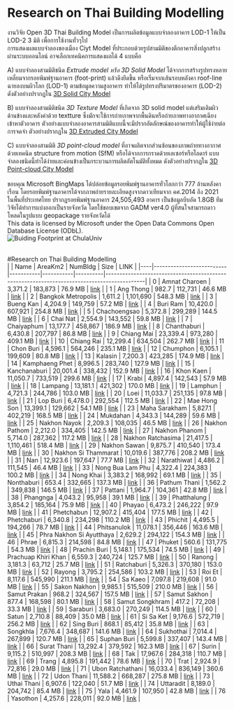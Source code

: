 # Research on Thai Building Modelling<br/>
งานวิจัย Open 3D Thai Building Model เป็นการผลิตข้อมูลแบบจำลองอาคาร LOD-1 ให้เป็น LOD-2 3 มิติ เพื่อการใช้งานทั่วๆไป<br/>
การแสดงผลแบบจำลองของเมือง Ciyt Model ที่ประกอบด้วยรูปสามมิติของตึกอาคารสิ่งปลูกสร้างผ่านระบบออนไลน์ อาจเลือกเทคนิคการแสดงผลได้ 4 แบบคือ<br/>

A) แบบจำลองสามมิติชนิด *Extrude model หรือ 3D Solid Model* ได้จากการสร้างรูปทรงหลายเหลี่ยมจากรอยพิมพ์ฐานอาคาร (foot-print) แล้วดึงยึดขึ้น หรือเริ่มจากเส้นรอบหลังคา roof-line ฉายลงบนผิวโลก (LOD-1) ตามข้อมูลความสูงอาคาร ทำให้ได้รูปทรงปริมาตรของอาคาร (LOD-2) ดังตัวอย่างปรากฏใน [3D Solid  City Model](http://infraplus-dev.org:8084/Apps/main.html)<br/>

B) แบบจำลองสามมิติชนิด *3D Texture Model* ที่เกิดจาก 3D solid model แต่เสริมเติมผิวด้านข้างและหลังค่าด้วย textture ซึ่งมักจะใช้การถ่ายภาพจากพื้นดินหรือถ่ายภาพทางอากาศเฉียงเข้าหาตัวอาคาร ตัวอย่างแบบจำลองอาคารสามมิติแบบนี้จะมีปรากอัตลักษณ์ของอาคารทำให้ผู้ใช้ง่ายต่อการจดจำ ตัวอย่างปรากฏใน [3D Extruded City Model](http://infraplus-dev.org:8084/Apps/main.html)<br/>

C) แบบจำลองสามมิติ *3D point-cloud model* ที่อาจผลิตจากส่วนซ้อนของภาพถ่ายทางอากาศด้วยเทคนิด structure from motion (SfM) หรือได้จากการกราดด้วยเลเซอร์หรือไลดาร์ แบบจำลองชนิดนี้ทำได้ง่ายและค่อนข้างเป็นกระบวนการผลิตอัตโนมัติทั้งหมด ดังตัวอย่างปรากฏใน [3D Point-cloud City Model](https://cu-pointcloud.web.app/viewer/CU-UAV/CU-pointcloud?x=665175.6&y=1518388.4 ) <br/>
<br/>
      ขอบคุณ Microsoft BingMaps ได้ปล่อยข้อมูลรอยพิมพ์ฐานอาคารทั่วโลกกว่า 777 ล้านหลังคาเรือน โดยรอยพิมพ์ฐานอาคารได้จากภาพถ่ายรายละเอียดสูงจากดาวเทียมจาก คศ.2014 ถึง 2021 <br/>
ในพื้นที่ประเทศไทย ปรากฏรอยพิมพ์ฐานอาคาร 24,505,493 อาคาร เป็นข้อมูลบีบอัด 1.8GB ทีมวิจัยได้ทำการแบ่งออกเป็นรายจังหวัด โดยใช้ขอบเขตจาก GADM ver4.0 ผู้ที่สนใจสามารถดาวโหลดในรูปแบบ geopackage รายจังหวัดได้<br/>
This data is licensed by Microsoft under the Open Data Commons Open Database License (ODbL).
 <br/>
![Buiding Footprint at ChulaUniv](https://github.com/phisan-chula/Thai_Bldg_Model/blob/main/ML_Bldg_Chula.png)
<br/>
<br/>

#Research on Thai Building Modelling<br/>
|    | Name                     | AreaKm2   | NumBldg   | Size     | LINK                                                                                       |
|----|--------------------------|-----------|-----------|----------|--------------------------------------------------------------------------------------------|
|  0 | Amnat Charoen            | 3,371.2   | 183,873   | 76.9 MB  | [link](https://drive.google.com/file/d/1Wc-Fp3C03wIO4gb_2KADIJjvLU7qIzw5/view?usp=sharing) |
|  1 | Ang Thong                | 982.7     | 112,731   | 46.6 MB  | [link](https://drive.google.com/file/d/1hMd8KfJoeR9De1121mkdC28-KTVQOAdO/view?usp=sharing) |
|  2 | Bangkok Metropolis       | 1,611.2   | 1,101,690 | 548.3 MB | [link](https://drive.google.com/file/d/1eZXmdrXS8o5ZFjToz6fwFwesB4bUXQt8/view?usp=sharing) |
|  3 | Bueng Kan                | 4,204.9   | 149,759   | 57.2 MB  | [link](https://drive.google.com/file/d/1bCepLgJVKLYX2NxrNSG2DKq72F5DE7Lh/view?usp=sharing) |
|  4 | Buri Ram                 | 10,420.0  | 607,921   | 254.8 MB | [link](https://drive.google.com/file/d/1dXM88_w_A2bN8_P7qtJ_DDrI0LaeGe5p/view?usp=sharing) |
|  5 | Chachoengsao             | 5,372.8   | 299,289   | 144.5 MB | [link](https://drive.google.com/file/d/1pI1evpiz2eI9Ie7obW0P57FbpLEiiZcd/view?usp=sharing) |
|  6 | Chai Nat                 | 2,554.9   | 143,552   | 59.8 MB  | [link](https://drive.google.com/file/d/1k6uDNrjmZCtUfOXATqCRSuTEugAQbv_W/view?usp=sharing) |
|  7 | Chaiyaphum               | 13,177.7  | 458,867   | 186.9 MB | [link](https://drive.google.com/file/d/1mEYQM8Eds_KdQ80RWTkbuD6YxIBSNuHO/view?usp=sharing) |
|  8 | Chanthaburi              | 6,430.8   | 207,797   | 86.8 MB  | [link](https://drive.google.com/file/d/1m2k_WljewXych6am0hsygAF5mYy_bENu/view?usp=sharing) |
|  9 | Chiang Mai               | 23,339.4  | 973,280   | 409.1 MB | [link](https://drive.google.com/file/d/1Y-94mqNG2NsC7NOlSnjTdaNAlH0aHF2c/view?usp=sharing) |
| 10 | Chiang Rai               | 12,299.4  | 634,504   | 262.7 MB | [link](https://drive.google.com/file/d/1-mvw4H7abpQc1t-R5X968fDK1sqGnEMp/view?usp=sharing) |
| 11 | Chon Buri                | 4,596.1   | 564,246   | 235.1 MB | [link](https://drive.google.com/file/d/1_sSHCTcaEFxf_E_klkCPpgpl-xc8mTc0/view?usp=sharing) |
| 12 | Chumphon                 | 6,105.1   | 199,609   | 80.8 MB  | [link](https://drive.google.com/file/d/1qAQ1so_2I8rrr4LHieV4z2Fm5WR9G0O4/view?usp=sharing) |
| 13 | Kalasin                  | 7,200.3   | 423,285   | 174.9 MB | [link](https://drive.google.com/file/d/12Kvr0WVsp_2hMgIsHk-kEtJhNxFMan0Y/view?usp=sharing) |
| 14 | Kamphaeng Phet           | 8,996.5   | 283,740   | 127.9 MB | [link](https://drive.google.com/file/d/16LTQRDHNlG0DnXEira6S36lLuPI3kex8/view?usp=sharing) |
| 15 | Kanchanaburi             | 20,001.4  | 338,432   | 152.9 MB | [link](https://drive.google.com/file/d/1KiumquGh8bFRx_tj-LFR-VEohlsjt0hm/view?usp=sharing) |
| 16 | Khon Kaen                | 11,050.7  | 733,519   | 299.6 MB | [link](https://drive.google.com/file/d/1Z1y03JyxEQ2DqCmR5AR8r0cJOP253BUr/view?usp=sharing) |
| 17 | Krabi                    | 4,897.4   | 142,543   | 57.9 MB  | [link](https://drive.google.com/file/d/1D2Ijnlozk5x8bqHIm2o1cs_wZB00tdus/view?usp=sharing) |
| 18 | Lampang                  | 13,181.1  | 421,302   | 170.0 MB | [link](https://drive.google.com/file/d/1p_Dq-fPfvLOqlyNpn42W7v6apxUQ62jn/view?usp=sharing) |
| 19 | Lamphun                  | 4,721.3   | 244,786   | 103.0 MB | [link](https://drive.google.com/file/d/1BNlVGy5iSqchFEG6hsuCuTm6YglCCxuD/view?usp=sharing) |
| 20 | Loei                     | 11,033.7  | 251,135   | 97.8 MB  | [link](https://drive.google.com/file/d/1A7ihHdsGsZagaiSidLhd1keLD5gvozgM/view?usp=sharing) |
| 21 | Lop Buri                 | 6,478.0   | 292,554   | 112.5 MB | [link](https://drive.google.com/file/d/13LtC0m8RE6-Q-skXIHPNLjpEfbLMUhu9/view?usp=sharing) |
| 22 | Mae Hong Son             | 13,399.1  | 129,662   | 54.1 MB  | [link](https://drive.google.com/file/d/1GjGGtV1wYGsmvZty1BQxSJvMNwSzOwND/view?usp=sharing) |
| 23 | Maha Sarakham            | 5,827.1   | 402,219   | 168.5 MB | [link](https://drive.google.com/file/d/1YJSEavdldMdh_h_NuQ8ZHvpnSNr7mDyP/view?usp=sharing) |
| 24 | Mukdahan                 | 4,343.3   | 144,289   | 59.6 MB  | [link](https://drive.google.com/file/d/1PVkiK5uzpVVC4bO1S-UbKQbpxpXkDgwb/view?usp=sharing) |
| 25 | Nakhon Nayok             | 2,209.3   | 108,035   | 46.5 MB  | [link](https://drive.google.com/file/d/1cmHqs3imdStyz5H9TXORpdBUVjOyRUpd/view?usp=sharing) |
| 26 | Nakhon Pathom            | 2,212.0   | 334,405   | 142.5 MB | [link](https://drive.google.com/file/d/1N2CxK9fJ40gEoEl9Cvt0MZ9haRlLyuNo/view?usp=sharing) |
| 27 | Nakhon Phanom            | 5,714.0   | 287,362   | 117.2 MB | [link](https://drive.google.com/file/d/1o_CXCA6l7J6N5m9gKPXXPve1BTcRjzQh/view?usp=sharing) |
| 28 | Nakhon Ratchasima        | 21,417.5  | 1,110,461 | 518.4 MB | [link](https://drive.google.com/file/d/1SsTqTF3npPt7duIUjfD_Gcfhu05E7qWq/view?usp=sharing) |
| 29 | Nakhon Sawan             | 9,875.7   | 410,540   | 173.4 MB | [link](https://drive.google.com/file/d/1UuurjKuKVDden1T5lI3JiTaQ5SI7nj5M/view?usp=sharing) |
| 30 | Nakhon Si Thammarat      | 10,019.6  | 387,776   | 208.2 MB | [link](https://drive.google.com/file/d/1ggRPlCXRPVk_elE8tnL3NmcmWCwOMJux/view?usp=sharing) |
| 31 | Nan                      | 12,923.6  | 197,647   | 77.7 MB  | [link](https://drive.google.com/file/d/1T849wei3zsqLV_RM55i5B9JGm52OCjcN/view?usp=sharing) |
| 32 | Narathiwat               | 4,486.2   | 111,545   | 46.4 MB  | [link](https://drive.google.com/file/d/1xGKpqSmQIm41hc2zFHX97A7mAYbhG5gv/view?usp=sharing) |
| 33 | Nong Bua Lam Phu         | 4,322.4   | 224,383   | 100.2 MB | [link](https://drive.google.com/file/d/1dFevFXJ6i7fCZiTwxHxU4HWVRdICRTxo/view?usp=sharing) |
| 34 | Nong Khai                | 3,383.2   | 168,992   | 69.1 MB  | [link](https://drive.google.com/file/d/1uoEoHRk2J7UQvHHdGNxJtqDcNcj17hew/view?usp=sharing) |
| 35 | Nonthaburi               | 653.4     | 332,665   | 137.3 MB | [link](https://drive.google.com/file/d/16hbms1oUydtmi2ejWdJaoxb7db_NUwu0/view?usp=sharing) |
| 36 | Pathum Thani             | 1,562.2   | 349,838   | 146.5 MB | [link](https://drive.google.com/file/d/1s0mTkXl_bdrzN6288VrQqxljfmD-kOeS/view?usp=sharing) |
| 37 | Pattani                  | 1,964.7   | 104,361   | 42.8 MB  | [link](https://drive.google.com/file/d/1wbiCU3FtYqUzgseY6ums9c55Jgdu9Ozr/view?usp=sharing) |
| 38 | Phangnga                 | 4,043.2   | 95,958    | 39.1 MB  | [link](https://drive.google.com/file/d/1Gu9qvAgy9aJGNxc9kbyBZNZn-B5uNbXc/view?usp=sharing) |
| 39 | Phatthalung              | 3,854.2   | 185,164   | 75.9 MB  | [link](https://drive.google.com/file/d/1JfNZqXZXO8cld_dmNeB_Crx7pW1HQH7b/view?usp=sharing) |
| 40 | Phayao                   | 6,473.2   | 246,222   | 97.9 MB  | [link](https://drive.google.com/file/d/1iLOgWnc3WhfQr5xwM4M5PAWKKF4zr7QO/view?usp=sharing) |
| 41 | Phetchabun               | 12,907.2  | 415,404   | 177.5 MB | [link](https://drive.google.com/file/d/1ujK2ywsBuVJL--v3V3OrtMKNQGERfa67/view?usp=sharing) |
| 42 | Phetchaburi              | 6,340.8   | 234,298   | 110.2 MB | [link](https://drive.google.com/file/d/1qlwKoWswQIZm7VWRRwbGCT-zQcUGmJSd/view?usp=sharing) |
| 43 | Phichit                  | 4,495.5   | 194,266   | 78.7 MB  | [link](https://drive.google.com/file/d/1nAKpeaT31LfC_R7X_iwylfDrZxtn6WPi/view?usp=sharing) |
| 44 | Phitsanulok              | 11,078.1  | 356,446   | 163.6 MB | [link](https://drive.google.com/file/d/1X1RWEA31ZDouGe-e0hidNxE61pZMwCfB/view?usp=sharing) |
| 45 | Phra Nakhon Si Ayutthaya | 2,629.2   | 294,122   | 154.3 MB | [link](https://drive.google.com/file/d/1_EpW3z_an_Tjo4fi3_NNaPcTZDrpmm8t/view?usp=sharing) |
| 46 | Phrae                    | 6,815.3   | 214,598   | 84.8 MB  | [link](https://drive.google.com/file/d/1NHgmXjWBhJm5-wxAIvzXAwfEwYrpFHEr/view?usp=sharing) |
| 47 | Phuket                   | 560.6     | 131,775   | 54.3 MB  | [link](https://drive.google.com/file/d/1vKRinpClj8B8IaTDB6-o0vpKLZ6C5UYm/view?usp=sharing) |
| 48 | Prachin Buri             | 5,148.1   | 175,534   | 74.5 MB  | [link](https://drive.google.com/file/d/1HVp8FoAJJ-iNwKfrGy2x0fXU9fliUlvb/view?usp=sharing) |
| 49 | Prachuap Khiri Khan      | 6,559.3   | 240,724   | 125.7 MB | [link](https://drive.google.com/file/d/18dPb6OYa3PvMLpNqwYUrRH8H4xwEYpOM/view?usp=sharing) |
| 50 | Ranong                   | 3,181.3   | 63,712    | 25.7 MB  | [link](https://drive.google.com/file/d/1F93C2i3Ct7N6CnDV6lYzC_3glLdVgUJc/view?usp=sharing) |
| 51 | Ratchaburi               | 5,326.3   | 370,180   | 153.0 MB | [link](https://drive.google.com/file/d/1MhUj981wgeb4_PU-kt8WYqMf780lwegq/view?usp=sharing) |
| 52 | Rayong                   | 3,795.2   | 254,586   | 103.2 MB | [link](https://drive.google.com/file/d/1KVW4Xwjj5DU1BZLFOeklZ9VXf2d6N3E4/view?usp=sharing) |
| 53 | Roi Et                   | 8,117.6   | 545,990   | 211.1 MB | [link](https://drive.google.com/file/d/1gI2aun9eY4K1OJFOTsVf47NsoU8ZsRb4/view?usp=sharing) |
| 54 | Sa Kaeo                  | 7,097.8   | 219,608   | 91.0 MB  | [link](https://drive.google.com/file/d/132Fidugq1psa1QvMUyYfxYi-lJZlPgOZ/view?usp=sharing) |
| 55 | Sakon Nakhon             | 9,985.1   | 515,509   | 210.0 MB | [link](https://drive.google.com/file/d/1vZkZkUPh8VtymwMixoGhRvtYxdldVHmu/view?usp=sharing) |
| 56 | Samut Prakan             | 968.2     | 324,567   | 157.5 MB | [link](https://drive.google.com/file/d/173KhUkhnxbtJopkR6PuvCfycSjaqlSJi/view?usp=sharing) |
| 57 | Samut Sakhon             | 877.4     | 168,598   | 80.1 MB  | [link](https://drive.google.com/file/d/1V93G0XmG8ataia4FMfr2E0QORVMbjUMY/view?usp=sharing) |
| 58 | Samut Songkhram          | 417.2     | 72,208    | 33.3 MB  | [link](https://drive.google.com/file/d/1E3nn1Qdjd8j0yiRrCd2InWhk9i_o3N06/view?usp=sharing) |
| 59 | Saraburi                 | 3,683.0   | 270,249   | 114.5 MB | [link](https://drive.google.com/file/d/1_SttzNBIrauUi240IGQafokXj8F8vYHl/view?usp=sharing) |
| 60 | Satun                    | 2,710.8   | 88,409    | 35.0 MB  | [link](https://drive.google.com/file/d/18xm6GCDkAdJmKzPQSS_J8BNhyAMlmWNg/view?usp=sharing) |
| 61 | Si Sa Ket                | 9,176.6   | 572,719   | 256.2 MB | [link](https://drive.google.com/file/d/1RF82LP477AaJxPr8mZ7iZeKrh7zckKwo/view?usp=sharing) |
| 62 | Sing Buri                | 868.1     | 85,412    | 35.8 MB  | [link](https://drive.google.com/file/d/1bwEg9nHR9LkjFHMkqzbq5ISJTAp0_kCS/view?usp=sharing) |
| 63 | Songkhla                 | 7,676.4   | 348,687   | 141.6 MB | [link](https://drive.google.com/file/d/18itBrFJSe2xNRgJcYWxr2suP4Xw46_Vv/view?usp=sharing) |
| 64 | Sukhothai                | 7,014.4   | 267,899   | 120.7 MB | [link](https://drive.google.com/file/d/1a3SC4gKxqAy0Yyh1IDwePVDegVEM54sx/view?usp=sharing) |
| 65 | Suphan Buri              | 5,599.8   | 337,407   | 143.4 MB | [link](https://drive.google.com/file/d/1XALsBR5KiUVGu04Glve-oNhYpepVNC8V/view?usp=sharing) |
| 66 | Surat Thani              | 13,292.4  | 379,592   | 162.3 MB | [link](https://drive.google.com/file/d/1TTU4GVe38ynA7uVentgfBs6-EvimsR1c/view?usp=sharing) |
| 67 | Surin                    | 9,115.2   | 510,997   | 208.3 MB | [link](https://drive.google.com/file/d/1_Vh_GmtQQEm-QhVJRlAJzdJPosghWCq9/view?usp=sharing) |
| 68 | Tak                      | 17,967.6  | 284,318   | 110.7 MB | [link](https://drive.google.com/file/d/1A9579ON_Rmtm9D9o1TeaaZqaFX10I1N6/view?usp=sharing) |
| 69 | Trang                    | 4,895.8   | 191,442   | 78.6 MB  | [link](https://drive.google.com/file/d/1SA51wNOk5J_EWMroAkvJ1Qro7iWpOjRF/view?usp=sharing) |
| 70 | Trat                     | 2,924.9   | 72,816    | 29.0 MB  | [link](https://drive.google.com/file/d/1e65CyIoiZUP91tVYdLhJi5uioUhbchQQ/view?usp=sharing) |
| 71 | Ubon Ratchathani         | 16,033.4  | 836,149   | 360.6 MB | [link](https://drive.google.com/file/d/1zC3kr66uzFaOKul35voXa1h6P68zzeZc/view?usp=sharing) |
| 72 | Udon Thani               | 11,588.2  | 668,287   | 275.8 MB | [link](https://drive.google.com/file/d/1jziHVVcbuFqBUVE12H7PdefH5Ic03VMP/view?usp=sharing) |
| 73 | Uthai Thani              | 6,907.6   | 122,040   | 51.7 MB  | [link](https://drive.google.com/file/d/1qI48q9QuFlLzxPuVQJ57KG-Rp8pR-ZaV/view?usp=sharing) |
| 74 | Uttaradit                | 8,189.0   | 204,742   | 85.4 MB  | [link](https://drive.google.com/file/d/13Le8r4kDML19bZFeb6Bb5qYCCSi_ckUm/view?usp=sharing) |
| 75 | Yala                     | 4,461.9   | 107,950   | 42.8 MB  | [link](https://drive.google.com/file/d/151SPckkFEu8s95PYwKf_jPGKNQHMT6Py/view?usp=sharing) |
| 76 | Yasothon                 | 4,257.6   | 228,011   | 92.0 MB  | [link](https://drive.google.com/file/d/1haK8RU1cWpldsRP8ZlUZAaFVy9otSfSS/view?usp=sharing) |
<br/>
<br/>

